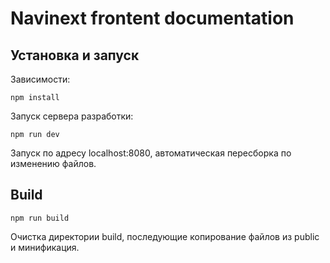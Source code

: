 # Navinext frontent documentation 

## Установка и запуск
Зависимости:

```
npm install
```

Запуск сервера разработки:

```
npm run dev
```

Запуск по адресу localhost:8080, автоматическая пересборка по изменению файлов.

## Build
```
npm run build
```

Очистка директории build, последующие копирование файлов из public и минификация.
